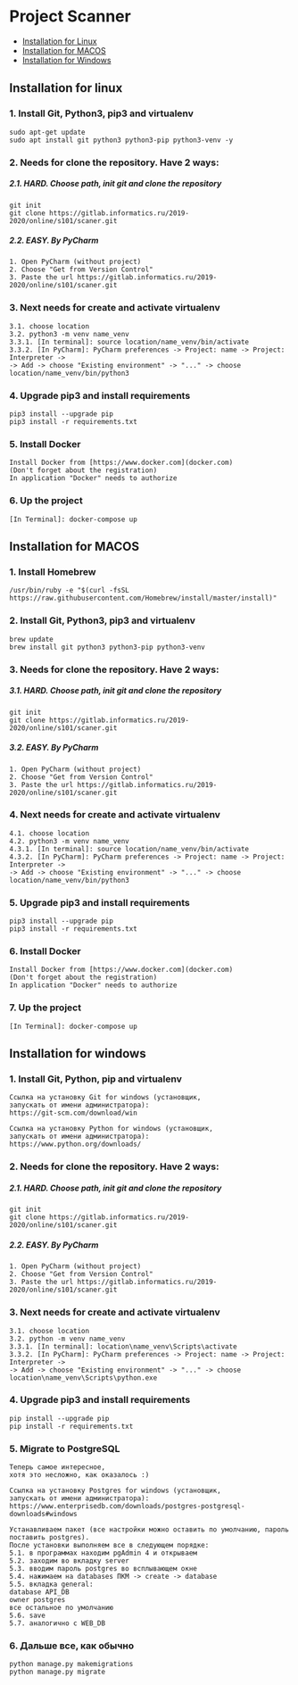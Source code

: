# Project Scanner

*  [Installation for Linux](#installation_for_linux)
*  [Installation for MACOS](#installation_for_macos)
*  [Installation for Windows](#installation_for_windows)

## Installation for linux <a name="installation_for_linux"></a>

### 1. Install Git, Python3, pip3 and virtualenv
    sudo apt-get update
    sudo apt install git python3 python3-pip python3-venv -y

### 2. Needs for clone the repository. Have 2 ways: 
    
##### 2.1. HARD. Choose path, init git and clone the repository
    git init
    git clone https://gitlab.informatics.ru/2019-2020/online/s101/scaner.git

##### 2.2. EASY. By PyCharm
    1. Open PyCharm (without project)
    2. Choose "Get from Version Control"
    3. Paste the url https://gitlab.informatics.ru/2019-2020/online/s101/scaner.git

### 3. Next needs for create and activate virtualenv
    3.1. choose location
    3.2. python3 -m venv name_venv
    3.3.1. [In terminal]: source location/name_venv/bin/activate
    3.3.2. [In PyCharm]: PyCharm preferences -> Project: name -> Project: Interpreter -> 
    -> Add -> choose "Existing environment" -> "..." -> choose location/name_venv/bin/python3
    
### 4. Upgrade pip3 and install requirements 
    pip3 install --upgrade pip
    pip3 install -r requirements.txt
    
### 5. Install Docker
    Install Docker from [https://www.docker.com](docker.com)
    (Don't forget about the registration)
    In application "Docker" needs to authorize
    
### 6. Up the project
    [In Terminal]: docker-compose up
    
    
## Installation for MACOS <a name="installation_for_macos"></a>

### 1. Install Homebrew
    /usr/bin/ruby -e "$(curl -fsSL https://raw.githubusercontent.com/Homebrew/install/master/install)"

### 2. Install Git, Python3, pip3 and virtualenv
    brew update
    brew install git python3 python3-pip python3-venv
    
### 3. Needs for clone the repository. Have 2 ways: 
    
##### 3.1. HARD. Choose path, init git and clone the repository
    git init
    git clone https://gitlab.informatics.ru/2019-2020/online/s101/scaner.git

##### 3.2. EASY. By PyCharm
    1. Open PyCharm (without project)
    2. Choose "Get from Version Control"
    3. Paste the url https://gitlab.informatics.ru/2019-2020/online/s101/scaner.git
    
### 4. Next needs for create and activate virtualenv
    4.1. choose location
    4.2. python3 -m venv name_venv
    4.3.1. [In terminal]: source location/name_venv/bin/activate
    4.3.2. [In PyCharm]: PyCharm preferences -> Project: name -> Project: Interpreter -> 
    -> Add -> choose "Existing environment" -> "..." -> choose location/name_venv/bin/python3

### 5. Upgrade pip3 and install requirements 
    pip3 install --upgrade pip
    pip3 install -r requirements.txt
    
### 6. Install Docker
    Install Docker from [https://www.docker.com](docker.com)
    (Don't forget about the registration)
    In application "Docker" needs to authorize
    
### 7. Up the project
    [In Terminal]: docker-compose up
    
## Installation for windows <a name="installation_for_windows"></a>

### 1. Install Git, Python, pip and virtualenv
    Ссылка на установку Git for windows (установщик, 
    запускать от имени администратора):
    https://git-scm.com/download/win
    
    Ссылка на установку Python for windows (установщик, 
    запускать от имени администратора):
    https://www.python.org/downloads/

### 2. Needs for clone the repository. Have 2 ways: 
    
##### 2.1. HARD. Choose path, init git and clone the repository
    git init
    git clone https://gitlab.informatics.ru/2019-2020/online/s101/scaner.git

##### 2.2. EASY. By PyCharm
    1. Open PyCharm (without project)
    2. Choose "Get from Version Control"
    3. Paste the url https://gitlab.informatics.ru/2019-2020/online/s101/scaner.git

### 3. Next needs for create and activate virtualenv
    3.1. choose location
    3.2. python -m venv name_venv
    3.3.1. [In terminal]: location\name_venv\Scripts\activate
    3.3.2. [In PyCharm]: PyCharm preferences -> Project: name -> Project: Interpreter -> 
    -> Add -> choose "Existing environment" -> "..." -> choose location\name_venv\Scripts\python.exe
    
### 4. Upgrade pip3 and install requirements 
    pip install --upgrade pip
    pip install -r requirements.txt
    
### 5. Migrate to PostgreSQL 
    Теперь самое интересное, 
    хотя это несложно, как оказалось :)
    
    Ссылка на установку Postgres for windows (установщик, 
    запускать от имени администратора):
    https://www.enterprisedb.com/downloads/postgres-postgresql-downloads#windows
    
    Устанавливаем пакет (все настройки можно оставить по умолчанию, пароль поставить postgres).
    После установки выполняем все в следующем порядке:
    5.1. в программах находим pgAdmin 4 и открываем
    5.2. заходим во вкладку server 
    5.3. вводим пароль postgres во всплывающем окне
    5.4. нажимаем на databases ПКМ -> create -> database
    5.5. вкладка general:
    database API_DB
    owner postgres
    все остальное по умолчанию
    5.6. save
    5.7. аналогично с WEB_DB
    
### 6. Дальше все, как обычно
    python manage.py makemigrations
    python manage.py migrate